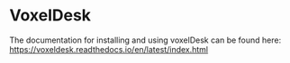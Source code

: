 # VoxelDesk

The documentation for installing and using voxelDesk can be found here:
https://voxeldesk.readthedocs.io/en/latest/index.html
